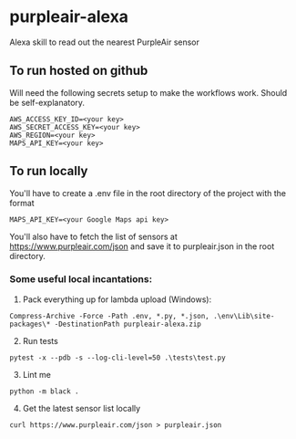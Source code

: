 # purpleair-alexa
Alexa skill to read out the nearest PurpleAir sensor

## To run hosted on github
Will need the following secrets setup to make the workflows work. Should be self-explanatory.
```
AWS_ACCESS_KEY_ID=<your key>
AWS_SECRET_ACCESS_KEY=<your key>
AWS_REGION=<your key>
MAPS_API_KEY=<your key>
```

## To run locally
You'll have to create a .env file in the root directory of the project with the format
```
MAPS_API_KEY=<your Google Maps api key>
```
You'll also have to fetch the list of sensors at https://www.purpleair.com/json and save it to purpleair.json in the root directory.
 
### Some useful local incantations:
1. Pack everything up for lambda upload (Windows):
```
Compress-Archive -Force -Path .env, *.py, *.json, .\env\Lib\site-packages\* -DestinationPath purpleair-alexa.zip
```
2. Run tests
```
pytest -x --pdb -s --log-cli-level=50 .\tests\test.py
```

3. Lint me
```
python -m black .
```

4. Get the latest sensor list locally
```
curl https://www.purpleair.com/json > purpleair.json
```